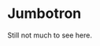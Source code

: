 <div class="jumbotron jumbotron-fluid">
  <div class="container">
    <h1 class="display-4">Jumbotron</h1>
    <p class="lead">Still not much to see here.</p>
  </div>
</div> 
